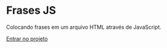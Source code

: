 # Frases JS
Colocando frases em um arquivo HTML através de JavaScript.

[Entrar no projeto](https://vinidalbello.github.io/sentencesWithJS/)
